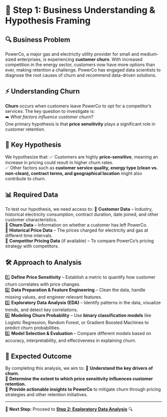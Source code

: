 # 🎯 Step 1: Business Understanding & Hypothesis Framing

## 🔍 Business Problem
PowerCo, a major gas and electricity utility provider for small and medium-sized enterprises, is experiencing **customer churn**. With increased competition in the energy sector, customers now have more options than ever, making retention a challenge. PowerCo has engaged data scientists to diagnose the root causes of churn and recommend data-driven solutions.

## ⚡ Understanding Churn
**Churn** occurs when customers leave PowerCo to opt for a competitor’s services. The key question to investigate is:  
➡️ *What factors influence customer churn?*  
One primary hypothesis is that **price sensitivity** plays a significant role in customer retention.

## 📌 Key Hypothesis
We hypothesize that:
✅ Customers are highly **price-sensitive**, meaning an increase in pricing could result in higher churn rates.  
✅ Other factors such as **customer service quality, energy type (clean vs. non-clean), contract terms, and geographical location** might also contribute to churn.

## 📊 Required Data
To test our hypothesis, we need access to:
📂 **Customer Data** – Industry, historical electricity consumption, contract duration, date joined, and other customer characteristics.  
📂 **Churn Data** – Information on whether a customer has left PowerCo.  
📂 **Historical Price Data** – The prices charged for electricity and gas at different time intervals.  
📂 **Competitor Pricing Data** (if available) – To compare PowerCo’s pricing strategy with competitors.  

## 🛠️ Approach to Analysis
1️⃣ **Define Price Sensitivity** – Establish a metric to quantify how customer churn correlates with price changes.  
2️⃣ **Data Preparation & Feature Engineering** – Clean the data, handle missing values, and engineer relevant features.  
3️⃣ **Exploratory Data Analysis (EDA)** – Identify patterns in the data, visualize trends, and detect key correlations.  
4️⃣ **Modeling Churn Probability** – Use **binary classification models** like Logistic Regression, Random Forest, or Gradient Boosted Machines to predict churn probabilities.  
5️⃣ **Model Selection & Evaluation** – Compare different models based on accuracy, interpretability, and effectiveness in explaining churn.  

## 🎯 Expected Outcome
By completing this analysis, we aim to:
🚀 **Understand the key drivers of churn.**  
🚀 **Determine the extent to which price sensitivity influences customer retention.**  
🚀 **Provide actionable insights to PowerCo** to mitigate churn through pricing strategies and other retention initiatives.  

---
📌 **Next Step:** Proceed to **[Step 2: Exploratory Data Analysis](./step2_eda.md)** 🔍

